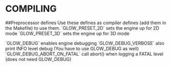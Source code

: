 # COMPILING

##Preprocessor defines
Use these defines as compiler defines (add them in the Makefile) to use them.
´GLOW_PRESET_2D´ sets the engine up for 2D mode
´GLOW_PRESET_3D´ sets the engine up for 3D mode

´GLOW_DEBUG´ enables engine debugging
´GLOW_DEBUG_VERBOSE´ also print INFO level debug (You have to use GLOW_DEBUG as well)
´GLOW_DEBUG_ABORT_ON_FATAL´ call abort() when logging a FATAL level (does not need GLOW_DEBUG)
